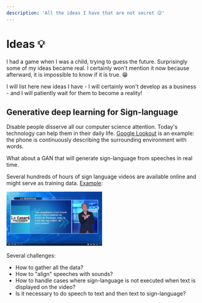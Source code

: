 ```yaml
---
description: 'All the ideas I have that are not secret 😉'
---
```


# Ideas 💡

I had a game when I was a child, trying to guess the future. Surprisingly some of my ideas became real. I certainly won't mention it now because afterward, it is impossible to know if it is true. 😁

I will list here new ideas I have - I will certainly won't develop as a business - and I will patiently wait for them to become a reality!

## Generative deep learning for Sign-language

Disable people disserve all our computer science attention. Today's technology can help them in their daily life. [Google Lookout](https://www.engadget.com/2018/05/08/google-lookout-app/) is an example: the phone is continuously describing the surrounding environment with words.

What about a GAN that will generate sign-language from speeches in real time.

Several hundreds of hours of sign language videos are available online and might serve as training data. [Example](https://www.youtube.com/watch?v=g79sOA3qy5U):

<img src="./resources/sign-language.png" width="250px" alt="TV news"/>

Several challenges:

* How to gather all the data?
* How to "align" speeches with sounds?
* How to handle cases where sign-language is not executed when text is displayed on the video?
* Is it necessary to do speech to text and then text to sign-language?
